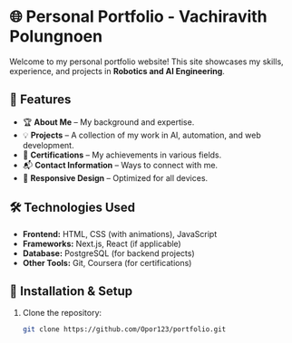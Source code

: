 # 🌐 Personal Portfolio - Vachiravith Polungnoen  

Welcome to my personal portfolio website! This site showcases my skills, experience, and projects in **Robotics and AI Engineering**.  

## 🚀 Features  
- 🏆 **About Me** – My background and expertise.  
- 💡 **Projects** – A collection of my work in AI, automation, and web development.  
- 📜 **Certifications** – My achievements in various fields.  
- 📬 **Contact Information** – Ways to connect with me.  
- 📱 **Responsive Design** – Optimized for all devices.  

## 🛠️ Technologies Used  
- **Frontend:** HTML, CSS (with animations), JavaScript  
- **Frameworks:** Next.js, React (if applicable)  
- **Database:** PostgreSQL (for backend projects)  
- **Other Tools:** Git, Coursera (for certifications)  

## 📌 Installation & Setup  
1. Clone the repository:  
   ```sh
   git clone https://github.com/Opor123/portfolio.git
